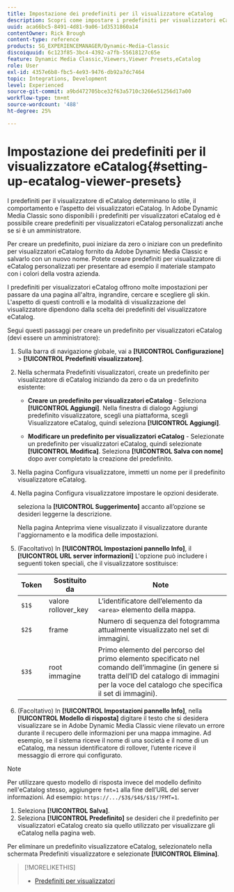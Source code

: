 ```yaml
---
title: Impostazione dei predefiniti per il visualizzatore eCatalog
description: Scopri come impostare i predefiniti per visualizzatori eCatalog in Adobe Dynamic Media Classic.
uuid: aca66bc5-8491-4d81-9a06-1d3531860a14
contentOwner: Rick Brough
content-type: reference
products: SG_EXPERIENCEMANAGER/Dynamic-Media-Classic
discoiquuid: 6c123f85-3bc4-4392-a7fb-55618127c65e
feature: Dynamic Media Classic,Viewers,Viewer Presets,eCatalog
role: User
exl-id: 4357e6b8-fbc5-4e93-9476-db92a7dc7464
topic: Integrations, Development
level: Experienced
source-git-commit: a9bd472705bce32f63a5710c3266e51256d17a00
workflow-type: tm+mt
source-wordcount: '488'
ht-degree: 25%

---
```


# Impostazione dei predefiniti per il visualizzatore eCatalog{#setting-up-ecatalog-viewer-presets}

I predefiniti per il visualizzatore di eCatalog determinano lo stile, il comportamento e l’aspetto dei visualizzatori eCatalog. In Adobe Dynamic Media Classic sono disponibili i predefiniti per visualizzatori eCatalog ed è possibile creare predefiniti per visualizzatori eCatalog personalizzati anche se si è un amministratore.

Per creare un predefinito, puoi iniziare da zero o iniziare con un predefinito per visualizzatori eCatalog fornito da Adobe Dynamic Media Classic e salvarlo con un nuovo nome. Potete creare predefiniti per visualizzatore di eCatalog personalizzati per presentare ad esempio il materiale stampato con i colori della vostra azienda.

I predefiniti per visualizzatori eCatalog offrono molte impostazioni per passare da una pagina all&#39;altra, ingrandire, cercare e scegliere gli skin. L&#39;aspetto di questi controlli e la modalità di visualizzazione del visualizzatore dipendono dalla scelta dei predefiniti del visualizzatore eCatalog.

Segui questi passaggi per creare un predefinito per visualizzatori eCatalog (devi essere un amministratore):

1. Sulla barra di navigazione globale, vai a **[!UICONTROL Configurazione]** > **[!UICONTROL Predefiniti visualizzatore]**.
1. Nella schermata Predefiniti visualizzatori, create un predefinito per visualizzatore di eCatalog iniziando da zero o da un predefinito esistente:

   * **Creare un predefinito per visualizzatori eCatalog** - Seleziona **[!UICONTROL Aggiungi]**. Nella finestra di dialogo Aggiungi predefinito visualizzatore, scegli una piattaforma, scegli Visualizzatore eCatalog, quindi seleziona **[!UICONTROL Aggiungi]**.

   * **Modificare un predefinito per visualizzatori eCatalog** - Selezionate un predefinito per visualizzatori eCatalog, quindi selezionate **[!UICONTROL Modifica]**. Seleziona **[!UICONTROL Salva con nome]** dopo aver completato la creazione del predefinito.

1. Nella pagina Configura visualizzatore, immetti un nome per il predefinito visualizzatore eCatalog.
1. Nella pagina Configura visualizzatore impostare le opzioni desiderate.

   seleziona la **[!UICONTROL Suggerimento]** accanto all’opzione se desideri leggerne la descrizione.

   Nella pagina Anteprima viene visualizzato il visualizzatore durante l&#39;aggiornamento e la modifica delle impostazioni.

1. (Facoltativo) In **[!UICONTROL Impostazioni pannello Info]**, il **[!UICONTROL URL server informazioni]** L&#39;opzione può includere i seguenti token speciali, che il visualizzatore sostituisce:

   | Token | Sostituito da | Note |
   | --- | --- | --- |
   | `$1$` | valore rollover_key | L’identificatore dell’elemento da `<area>` elemento della mappa. |
   | `$2$` | frame | Numero di sequenza del fotogramma attualmente visualizzato nel set di immagini. |
   | `$3$` | root immagine | Primo elemento del percorso del primo elemento specificato nel comando dell’immagine (in genere si tratta dell’ID del catalogo di immagini per la voce del catalogo che specifica il set di immagini). |

1. (Facoltativo) In **[!UICONTROL Impostazioni pannello Info]**, nella **[!UICONTROL Modello di risposta]** digitare il testo che si desidera visualizzare se in Adobe Dynamic Media Classic viene rilevato un errore durante il recupero delle informazioni per una mappa immagine. Ad esempio, se il sistema riceve il nome di una società e il nome di un eCatalog, ma nessun identificatore di rollover, l’utente riceve il messaggio di errore qui configurato.

>[!NOTE]
>
>Per utilizzare questo modello di risposta invece del modello definito nell&#39;eCatalog stesso, aggiungere `fmt=1` alla fine dell’URL del server informazioni. Ad esempio: `https://.../$3$/$4$/$1$/?FMT=1`.

1. Seleziona **[!UICONTROL Salva]**.
1. Seleziona **[!UICONTROL Predefinito]** se desideri che il predefinito per visualizzatori eCatalog creato sia quello utilizzato per visualizzare gli eCatalog nella pagina web.

Per eliminare un predefinito visualizzatore eCatalog, selezionatelo nella schermata Predefiniti visualizzatore e selezionate **[!UICONTROL Elimina]**.

>[!MORELIKETHIS]
>
>* [Predefiniti per visualizzatori](application-setup.md#viewer_presets)

